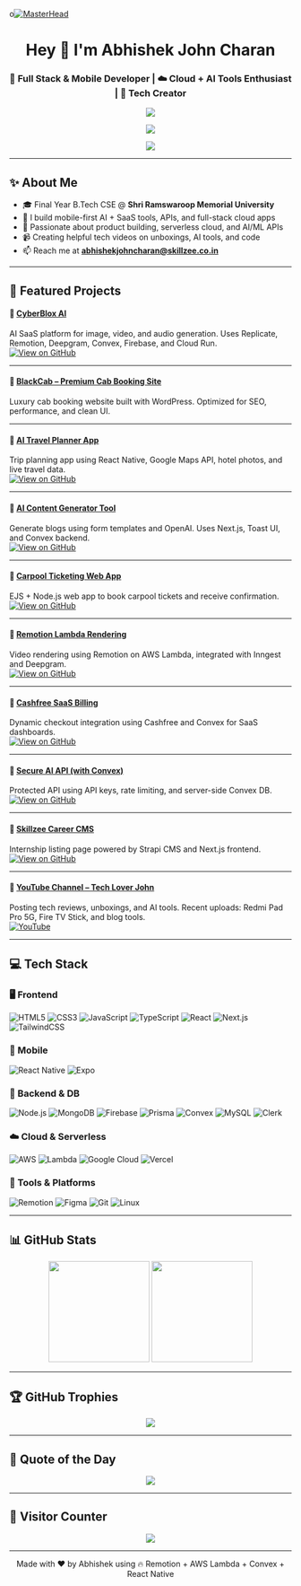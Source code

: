 o[![MasterHead](https://1.bp.blogspot.com/-7A4WynwLsMw/XbBpCXG8fHI/AAAAAAAAMt4/uOa1bpLskYgrwGbllhSu2SDj_Mig8SXJQCLcBGAsYHQ/s1600/2000_600px.gif)]()

<h1 align="center">Hey 👋 I'm Abhishek John Charan</h1>
<h3 align="center">🚀 Full Stack & Mobile Developer | ☁️ Cloud + AI Tools Enthusiast | 🎥 Tech Creator</h3>

<p align="center">
  <a href="https://cfpe.me/abhishekjohncharan">
    <img src="https://img.shields.io/badge/%E2%9C%A8%20Support%20Me%20on%20Cashfree-00C853?style=for-the-badge&logo=cashfree&logoColor=white" />
  </a>
</p>

<p align="center">
  <a href="https://www.youtube.com/@techloverjohn3124" target="_blank">
    <img src="https://img.shields.io/badge/YouTube-Tech%20Lover%20John-red?style=for-the-badge&logo=youtube&logoColor=white" />
  </a>
</p>

<p align="center">
  <img src="https://readme-typing-svg.herokuapp.com?color=F7C439&center=true&vCenter=true&width=1000&lines=React+%7C+Next.js+%7C+React+Native+%7C+Node.js+%7C+Firebase+%7C+AWS+%7C+GCP+%7C+Convex+%7C+Lambda+%7C+MongoDB+%7C+SaaS+%7C+Cashfree+Integration" />
</p>

---

## ✨ About Me

- 🎓 Final Year B.Tech CSE @ **Shri Ramswaroop Memorial University**  
- 💼 I build mobile-first AI + SaaS tools, APIs, and full-stack cloud apps  
- 🎯 Passionate about product building, serverless cloud, and AI/ML APIs  
- 📹 Creating helpful tech videos on unboxings, AI tools, and code  
- 📫 Reach me at **abhishekjohncharan@skillzee.co.in**

---

## 🚀 Featured Projects

#### 🔹 [CyberBlox AI](https://github.com/abhishekjohn1507/cyberblox-ai)  
AI SaaS platform for image, video, and audio generation. Uses Replicate, Remotion, Deepgram, Convex, Firebase, and Cloud Run.  
[![View on GitHub](https://img.shields.io/badge/GitHub-View_Project-181717?style=flat&logo=github)](https://github.com/abhishekjohn1507/cyberblox-ai)

---

#### 🔹 [BlackCab – Premium Cab Booking Site](https://blackcab.in)  
Luxury cab booking website built with WordPress. Optimized for SEO, performance, and clean UI.

---

#### 🔹 [AI Travel Planner App](https://github.com/abhishekjohn1507/ai-travel-planner)  
Trip planning app using React Native, Google Maps API, hotel photos, and live travel data.  
[![View on GitHub](https://img.shields.io/badge/GitHub-View_App-181717?style=flat&logo=github)](https://github.com/abhishekjohn1507/ai-travel-planner)

---

#### 🔹 [AI Content Generator Tool](https://github.com/abhishekjohn1507/ai-content-tool)  
Generate blogs using form templates and OpenAI. Uses Next.js, Toast UI, and Convex backend.  
[![View on GitHub](https://img.shields.io/badge/GitHub-Explore_Code-181717?style=flat&logo=github)](https://github.com/abhishekjohn1507/ai-content-tool)

---

#### 🔹 [Carpool Ticketing Web App](https://github.com/abhishekjohn1507/carpool-ticket-app)  
EJS + Node.js web app to book carpool tickets and receive confirmation.  
[![View on GitHub](https://img.shields.io/badge/GitHub-Source_Code-181717?style=flat&logo=github)](https://github.com/abhishekjohn1507/carpool-ticket-app)

---

#### 🔹 [Remotion Lambda Rendering](https://github.com/abhishekjohn1507/remotion-lambda-serverless)  
Video rendering using Remotion on AWS Lambda, integrated with Inngest and Deepgram.  
[![View on GitHub](https://img.shields.io/badge/GitHub-Remotion_Lambda-181717?style=flat&logo=github)](https://github.com/abhishekjohn1507/remotion-lambda-serverless)

---

#### 🔹 [Cashfree SaaS Billing](https://github.com/abhishekjohn1507/cashfree-react-integration)  
Dynamic checkout integration using Cashfree and Convex for SaaS dashboards.  
[![View on GitHub](https://img.shields.io/badge/GitHub-Billing_Integration-181717?style=flat&logo=github)](https://github.com/abhishekjohn1507/cashfree-react-integration)

---

#### 🔹 [Secure AI API (with Convex)](https://github.com/abhishekjohn1507/secure-api-convex)  
Protected API using API keys, rate limiting, and server-side Convex DB.  
[![View on GitHub](https://img.shields.io/badge/GitHub-Secure_API-181717?style=flat&logo=github)](https://github.com/abhishekjohn1507/secure-api-convex)

---

#### 🔹 [Skillzee Career CMS](https://github.com/abhishekjohn1507/skillzee-careers)  
Internship listing page powered by Strapi CMS and Next.js frontend.  
[![View on GitHub](https://img.shields.io/badge/GitHub-View_Skillzee-181717?style=flat&logo=github)](https://github.com/abhishekjohn1507/skillzee-careers)

---

#### 🔹 [YouTube Channel – Tech Lover John](https://www.youtube.com/@techloverjohn3124)  
Posting tech reviews, unboxings, and AI tools. Recent uploads: Redmi Pad Pro 5G, Fire TV Stick, and blog tools.  
[![YouTube](https://img.shields.io/badge/Watch_on_YouTube-FF0000?style=flat&logo=youtube&logoColor=white)](https://www.youtube.com/@techloverjohn3124)

---

## 💻 Tech Stack

### 🖥️ Frontend
![HTML5](https://img.shields.io/badge/HTML5-E34F26?style=flat&logo=html5&logoColor=white)
![CSS3](https://img.shields.io/badge/CSS3-1572B6?style=flat&logo=css3&logoColor=white)
![JavaScript](https://img.shields.io/badge/JavaScript-F7DF1E?style=flat&logo=javascript&logoColor=black)
![TypeScript](https://img.shields.io/badge/TypeScript-007ACC?style=flat&logo=typescript&logoColor=white)
![React](https://img.shields.io/badge/React-61DAFB?style=flat&logo=react&logoColor=black)
![Next.js](https://img.shields.io/badge/Next.js-000000?style=flat&logo=next.js)
![TailwindCSS](https://img.shields.io/badge/TailwindCSS-38B2AC?style=flat&logo=tailwind-css)

### 📱 Mobile
![React Native](https://img.shields.io/badge/React_Native-20232A?style=flat&logo=react&logoColor=61DAFB)
![Expo](https://img.shields.io/badge/Expo-000020?style=flat&logo=expo)

### 🧠 Backend & DB
![Node.js](https://img.shields.io/badge/Node.js-339933?style=flat&logo=node.js&logoColor=white)
![MongoDB](https://img.shields.io/badge/MongoDB-4EA94B?style=flat&logo=mongodb&logoColor=white)
![Firebase](https://img.shields.io/badge/Firebase-ffca28?style=flat&logo=firebase&logoColor=black)
![Prisma](https://img.shields.io/badge/Prisma-3982CE?style=flat&logo=prisma)
![Convex](https://img.shields.io/badge/Convex-2F00FF?style=flat)
![MySQL](https://img.shields.io/badge/MySQL-4479A1?style=flat&logo=mysql&logoColor=white)
![Clerk](https://img.shields.io/badge/Clerk-000000?style=flat)

### ☁️ Cloud & Serverless
![AWS](https://img.shields.io/badge/AWS-FF9900?style=flat&logo=amazonaws&logoColor=white)
![Lambda](https://img.shields.io/badge/AWS_Lambda-orange?style=flat)
![Google Cloud](https://img.shields.io/badge/Google_Cloud-4285F4?style=flat&logo=google-cloud&logoColor=white)
![Vercel](https://img.shields.io/badge/Vercel-000000?style=flat&logo=vercel)

### 🎨 Tools & Platforms
![Remotion](https://img.shields.io/badge/Remotion-black?style=flat)
![Figma](https://img.shields.io/badge/Figma-F24E1E?style=flat&logo=figma&logoColor=white)
![Git](https://img.shields.io/badge/Git-F05033?style=flat&logo=git&logoColor=white)
![Linux](https://img.shields.io/badge/Linux-FCC624?style=flat&logo=linux&logoColor=black)

---

## 📊 GitHub Stats

<p align="center">
  <img src="https://github-readme-stats.vercel.app/api?username=abhishekjohn1507&theme=radical&hide_border=false&include_all_commits=true&count_private=true" height="180" />
  <img src="https://github-readme-streak-stats.herokuapp.com/?user=abhishekjohn1507&theme=radical&hide_border=false" height="180" />
</p>

---

## 🏆 GitHub Trophies

<p align="center">
  <img src="https://github-profile-trophy.vercel.app/?username=abhishekjohn1507&theme=radical&no-frame=false&no-bg=true&margin-w=10" />
</p>

---

## 💬 Quote of the Day

<p align="center">
  <img src="https://quotes-github-readme.vercel.app/api?type=horizontal&theme=radical" />
</p>

---

## 👀 Visitor Counter

<p align="center">
  <img src="https://visitcount.itsvg.in/api?id=abhishekjohn1507&icon=5&color=6" />
</p>

---

<p align="center">
  Made with ❤️ by Abhishek using 🔥 Remotion + AWS Lambda + Convex + React Native  
</p>
